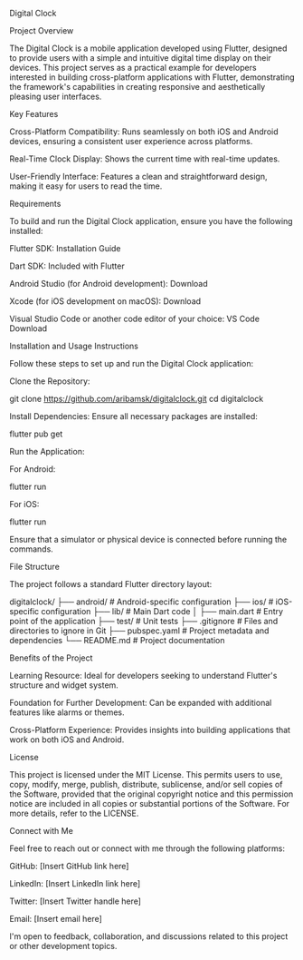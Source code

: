 Digital Clock

Project Overview

The Digital Clock is a mobile application developed using Flutter, designed to provide users with a simple and intuitive digital time display on their devices. This project serves as a practical example for developers interested in building cross-platform applications with Flutter, demonstrating the framework's capabilities in creating responsive and aesthetically pleasing user interfaces.

Key Features

Cross-Platform Compatibility: Runs seamlessly on both iOS and Android devices, ensuring a consistent user experience across platforms.

Real-Time Clock Display: Shows the current time with real-time updates.

User-Friendly Interface: Features a clean and straightforward design, making it easy for users to read the time.

Requirements

To build and run the Digital Clock application, ensure you have the following installed:

Flutter SDK: Installation Guide

Dart SDK: Included with Flutter

Android Studio (for Android development): Download

Xcode (for iOS development on macOS): Download

Visual Studio Code or another code editor of your choice: VS Code Download

Installation and Usage Instructions

Follow these steps to set up and run the Digital Clock application:

Clone the Repository:

git clone https://github.com/aribamsk/digitalclock.git
cd digitalclock

Install Dependencies:
Ensure all necessary packages are installed:

flutter pub get

Run the Application:

For Android:

flutter run

For iOS:

flutter run

Ensure that a simulator or physical device is connected before running the commands.

File Structure

The project follows a standard Flutter directory layout:

digitalclock/
├── android/            # Android-specific configuration
├── ios/                # iOS-specific configuration
├── lib/                # Main Dart code
│   ├── main.dart       # Entry point of the application
├── test/               # Unit tests
├── .gitignore          # Files and directories to ignore in Git
├── pubspec.yaml        # Project metadata and dependencies
└── README.md           # Project documentation

Benefits of the Project

Learning Resource: Ideal for developers seeking to understand Flutter's structure and widget system.

Foundation for Further Development: Can be expanded with additional features like alarms or themes.

Cross-Platform Experience: Provides insights into building applications that work on both iOS and Android.

License

This project is licensed under the MIT License. This permits users to use, copy, modify, merge, publish, distribute, sublicense, and/or sell copies of the Software, provided that the original copyright notice and this permission notice are included in all copies or substantial portions of the Software. For more details, refer to the LICENSE.

Connect with Me

Feel free to reach out or connect with me through the following platforms:

GitHub: [Insert GitHub link here]

LinkedIn: [Insert LinkedIn link here]

Twitter: [Insert Twitter handle here]

Email: [Insert email here]

I'm open to feedback, collaboration, and discussions related to this project or other development topics.

